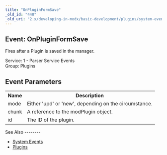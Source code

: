 ```yaml
---
title: "OnPluginFormSave"
_old_id: "448"
_old_uri: "2.x/developing-in-modx/basic-development/plugins/system-events/onpluginformsave"
---
```


Event: OnPluginFormSave
-----------------------

Fires after a Plugin is saved in the manager.

Service: 1 - Parser Service Events   
Group: Plugins

Event Parameters
----------------

<table><tbody><tr><th>Name</th><th>Description</th></tr><tr><td>mode</td><td>Either 'upd' or 'new', depending on the circumstance.</td></tr><tr><td>chunk</td><td>A reference to the modPlugin object.</td></tr><tr><td>id</td><td>The ID of the plugin.</td></tr></tbody></table>See Also
--------

- [System Events](/revolution/2.x/developing-in-modx/basic-development/plugins/system-events "System Events")
- [Plugins](/revolution/2.x/developing-in-modx/basic-development/plugins "Plugins")